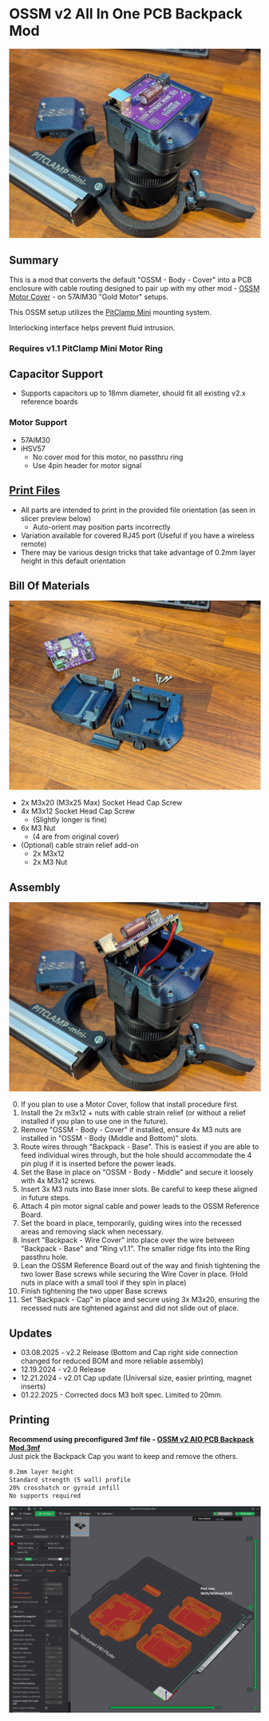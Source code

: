 # OSSM v2 All In One PCB Backpack Mod
![](Images/Photos/BoardInstalled.jpg)

## Summary   
This is a mod that converts the default "OSSM - Body - Cover" into a PCB enclosure with cable routing designed to pair up with my other mod - [OSSM Motor Cover](https://github.com/armpitMFG/OSSM-Parts/tree/main/OSSM%20Motor%20Cover) - on 57AIM30 "Gold Motor" setups.  

This OSSM setup utilizes the [PitClamp Mini](https://github.com/KinkyMakers/OSSM-hardware/tree/master/Printed%20Parts/Mounting/PitClamp%20Mini) mounting system.

Interlocking interface helps prevent fluid intrusion.

### Requires v1.1 PitClamp Mini Motor Ring  


## Capacitor Support
- Supports capacitors up to 18mm diameter, should fit all existing v2.x reference boards

### Motor Support
- 57AIM30
- iHSV57
  - No cover mod for this motor, no passthru ring
  - Use 4pin header for motor signal


## [Print Files](Files/)  
 - All parts are intended to print in the provided file orientation (as seen in slicer preview below)  
   - Auto-orient may position parts incorrectly
 - Variation available for covered RJ45 port (Useful if you have a wireless remote)
 - There may be various design tricks that take advantage of 0.2mm layer height in this default orientation

## Bill Of Materials
![](Images/Photos/Parts1.jpg)

  - 2x M3x20 (M3x25 Max) Socket Head Cap Screw
  - 4x M3x12 Socket Head Cap Screw
    - (Slightly longer is fine)
  - 6x M3 Nut 
    - (4 are from original cover)
  - (Optional) cable strain relief add-on
    - 2x M3x12
    - 2x M3 Nut

## Assembly

![](Images/Photos/CableRouting.jpg)

0. If you plan to use a Motor Cover, follow that install procedure first.  
1. Install the 2x m3x12 + nuts with cable strain relief (or without a relief installed if you plan to use one in the future).
3. Remove "OSSM - Body - Cover" if installed, ensure 4x M3 nuts are installed in "OSSM - Body (Middle and Bottom)" slots.  
4. Route wires through "Backpack - Base". This is easiest if you are able to feed individual wires through, but the hole should accommodate the 4 pin plug if it is inserted before the power leads.  
5. Set the Base in place on "OSSM - Body - Middle" and secure it loosely with 4x M3x12 screws.  
6. Insert 3x M3 nuts into Base inner slots. Be careful to keep these aligned in future steps.  
7. Attach 4 pin motor signal cable and power leads to the OSSM Reference Board.  
8. Set the board in place, temporarily, guiding wires into the recessed areas and removing slack when necessary.
9. Insert "Backpack - Wire Cover" into place over the wire between "Backpack - Base" and "Ring v1.1". The smaller ridge fits into the Ring passthru hole.  
10. Lean the OSSM Reference Board out of the way and finish tightening the two lower Base screws while securing the Wire Cover in place. (Hold nuts in place with a small tool if they spin in place)  
11. Finish tightening the two upper Base screws  
12. Set "Backpack - Cap" in place and secure using 3x M3x20, ensuring the recessed nuts are tightened against and did not slide out of place.

## Updates
  - 03.08.2025 - v2.2 Release (Bottom and Cap right side connection changed for reduced BOM and more reliable assembly)
  - 12.19.2024 - v2.0 Release
  - 12.21.2024 - v2.01 Cap update (Universal size, easier printing, magnet inserts)
  - 01.22.2025 - Corrected docs M3 bolt spec. Limited to 20mm.

## Printing

**Recommend using preconfigured 3mf file - [OSSM v2 AIO PCB Backpack Mod.3mf](Files/Preconfigured%203mf%20Files/)**  
Just pick the Backpack Cap you want to keep and remove the others.

    0.2mm layer height
    Standard strength (5 wall) profile
    20% crosshatch or gyroid infill
    No supports required

![](Images/Print/Print.png)  
